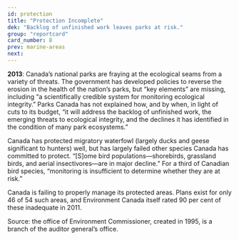 ```yaml
---
id: protection
title: "Protection Incomplete"
dek: "Backlog of unfinished work leaves parks at risk."
group: "reportcard"
card_number: 8
prev: marine-areas
next: 
---
```

**2013**: Canada’s national parks are fraying at the ecological seams from a variety of threats. The government has developed policies to reverse the erosion in the health of the nation’s parks, but “key elements” are missing, including “a scientifically credible system for monitoring ecological integrity.” Parks Canada has not explained how, and by when, in light of cuts to its budget, “it will address the backlog of unfinished work, the emerging threats to ecological integrity, and the declines it has identified in the condition of many park ecosystems.”

Canada has protected migratory waterfowl (largely ducks and geese significant to hunters) well, but has largely failed other species Canada has committed to protect. “[S]ome bird populations—shorebirds, grassland birds, and aerial insectivores—are in major decline.” For a third of Canadian bird species, “monitoring is insufficient to determine whether they are at risk.” 

Canada is failing to properly manage its protected areas. Plans exist for only 46 of 54 such areas, and Environment Canada itself rated 90 per cent of these inadequate in 2011.

Source: the office of Environment Commissioner, created in 1995, is a branch of the auditor general’s office.
